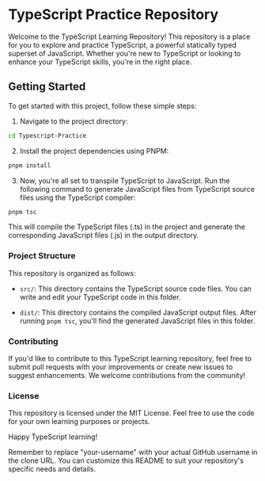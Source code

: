 # TypeScript Practice Repository

Welcome to the TypeScript Learning Repository! This repository is a place for you to explore and practice TypeScript, a powerful statically typed superset of JavaScript. Whether you're new to TypeScript or looking to enhance your TypeScript skills, you're in the right place.

## Getting Started

To get started with this project, follow these simple steps:

1. Navigate to the project directory:

```bash
cd Typescript-Practice
```

2. Install the project dependencies using PNPM:

```js
pnpm install
```

3. Now, you're all set to transpile TypeScript to JavaScript. Run the following command to generate JavaScript files from TypeScript source files using the TypeScript compiler:

```js
pnpm tsc
```

This will compile the TypeScript files (.ts) in the project and generate the corresponding JavaScript files (.js) in the output directory.

### Project Structure
This repository is organized as follows:

- `src/`: This directory contains the TypeScript source code files. You can write and edit your TypeScript code in this folder.

- `dist/`: This directory contains the compiled JavaScript output files. After running `pnpm tsc`, you'll find the generated JavaScript files in this folder.

### Contributing
If you'd like to contribute to this TypeScript learning repository, feel free to submit pull requests with your improvements or create new issues to suggest enhancements. We welcome contributions from the community!

### License
This repository is licensed under the MIT License. Feel free to use the code for your own learning purposes or projects.

Happy TypeScript learning!


Remember to replace "your-username" with your actual GitHub username in the clone URL. You can customize this README to suit your repository's specific needs and details.